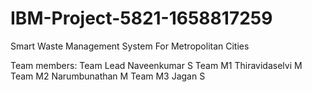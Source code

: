 # IBM-Project-5821-1658817259
Smart Waste Management System For Metropolitan Cities

Team members:
Team Lead Naveenkumar S
Team M1 Thiravidaselvi M
Team M2 Narumbunathan M
Team M3 Jagan S
